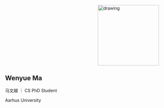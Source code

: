 

<!-- ![Drag Racing](pic/slef.jpg) -->
<img style="float: right;"  src="pic/slef.jpg" alt="drawing" width="200"/>
<br clear="right"/>

## Wenyue Ma
马文越 ｜ CS PhD Student

Aarhus University
